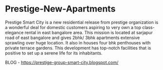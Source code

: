 # Prestige-New-Apartments
Prestige Smart City is a new residential release from prestige organization is a wonderful deal for domestic customers aspiring to very own a top class-elegance rental in east bangalore area. This mission is located at sarjapur road of east bangalore and gives 2bhk/ 3bhk apartments extensive sprawling over huge location. It also in houses four bhk penthouses with private terrace gardens. This development has top-notch facilities that is positive to set up a serene life for its inhabitants.

BLOG - https://prestige-group-smart-city.blogspot.com/
